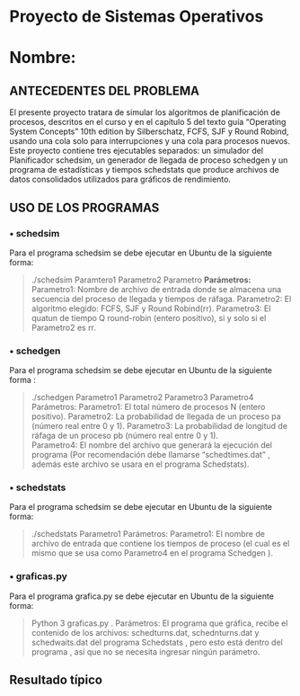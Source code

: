 # Proyecto de Sistemas Operativos
# Nombre:  
## ANTECEDENTES DEL PROBLEMA 
El presente proyecto tratara de simular los algoritmos de planificación de procesos, descritos en el curso y en el capítulo 5 del texto guía “Operating System Concepts” 10th edition by Silberschatz, FCFS, SJF y Round Robind, usando una cola solo para interrupciones y una cola para procesos nuevos. Este proyecto contiene tres ejecutables separados: un simulador del Planificador schedsim, un generador de llegada de proceso schedgen y un programa de estadísticas y tiempos schedstats que produce archivos de datos consolidados utilizados para gráficos de rendimiento.
## USO DE LOS PROGRAMAS   
### •	schedsim
Para el programa schedsim se debe ejecutar en Ubuntu de la siguiente forma:      
>./schedsim  Paramtero1 Parametro2  Parametro
**Parámetros:**
Parametro1: Nombre de archivo de entrada donde se almacena una secuencia del proceso de llegada y tiempos de ráfaga.
Parametro2: El algoritmo elegido: FCFS, SJF y Round Robind(rr).
Parametro3: El quatun de tiempo Q round-robin (entero positivo), si y solo si el Parametro2 es rr.
### •	schedgen
Para el programa schedsim se debe ejecutar en Ubuntu de la siguiente forma :      
>./schedgen Parametro1 Parametro2  Parametro3  Parametro4
Parámetros:
Parametro1: El total número de procesos N (entero positivo).
Parametro2: La probabilidad de llegada de un proceso pa (número real entre 0 y 1).
Parametro3: La probabilidad de longitud de ráfaga de un proceso pb (número real entre 0 y 1).                   
Parametro4: El nombre del archivo que generará la ejecución del programa (Por recomendación debe llamarse “schedtimes.dat” , además este archivo se usara en el  programa   Schedstats).
### •	schedstats
Para el programa schedsim se debe ejecutar en Ubuntu de la siguiente forma:      
>./schedstats Parametro1
Parámetros:
Parametro1: El nombre de archivo de entrada que contiene los tiempos de proceso (el cual  es el mismo que se usa como  Parametro4 en el programa  Schedgen ).
### •	graficas.py
Para el programa grafica.py se debe ejecutar en Ubuntu de la siguiente forma:    
>  Python  3 graficas.py .
Parámetros:
El programa que gráfica, recibe el contenido de los archivos: schedturns.dat, schednturns.dat y schedwaits.dat del programa  Schedstats  , pero esto está dentro del programa , así que no se necesita  ingresar ningún parámetro. 

## Resultado típico
